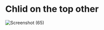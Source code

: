 # Chlid on the top other
![Screenshot (65)](https://user-images.githubusercontent.com/88321261/131129036-264bf030-fae3-43c2-9ae7-ceb926d13927.png)

